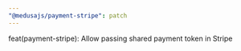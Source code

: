 ```yaml
---
"@medusajs/payment-stripe": patch
---
```


feat(payment-stripe): Allow passing shared payment token in Stripe

